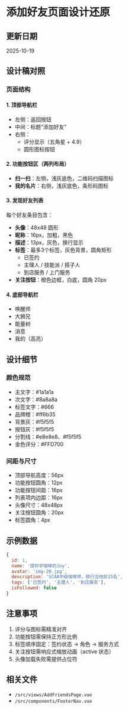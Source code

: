# 添加好友页面设计还原

## 更新日期
2025-10-19

## 设计稿对照

### 页面结构

#### 1. 顶部导航栏
- 左侧：返回按钮
- 中间：标题"添加好友"
- 右侧：
  - 评分显示（五角星 + 4.9）
  - 圆形图标按钮

#### 2. 功能按钮区（两列布局）
- **扫一扫**：左侧，浅灰底色，二维码扫描图标
- **我的名片**：右侧，浅灰底色，条形码图标

#### 3. 发现好友列表
每个好友条目包含：
- **头像**：48x48 圆形
- **昵称**：16px，加粗，黑色
- **描述**：13px，灰色，换行显示
- **标签**：最多3个标签，灰色背景，圆角矩形
  - 已签约
  - 主理人 / 技能派 / 搭子人
  - 到店服务 / 上门服务
- **关注按钮**：橙色边框，白底，圆角 20px

#### 4. 底部导航栏
- 唤醒师
- 大狮兄
- 能量树
- 消息
- 我的（高亮）

## 设计细节

### 颜色规范
- 主文字：#1a1a1a
- 次文字：#8a8a8a
- 标签文字：#666
- 品牌橙：#ff6b35
- 背景灰：#f5f5f5
- 按钮灰：#f5f5f5
- 分割线：#e8e8e8、#f5f5f5
- 金色评分：#FFD700

### 间距与尺寸
- 顶部导航高度：56px
- 功能按钮圆角：12px
- 功能按钮间距：16px
- 列表项内边距：16px
- 头像尺寸：48x48px
- 关注按钮圆角：20px
- 标签圆角：4px

## 示例数据

```javascript
{
  id: 1,
  name: '提你学咖啡的Joy',
  avatar: 'img-20.jpg',
  description: 'SCAA中级咖啡师，排行当地前15名',
  tags: ['已签约', '主理人', '到店服务'],
  isFollowed: false
}
```

## 注意事项

1. 评分与图标需精准对齐
2. 功能按钮需保持正方形比例
3. 标签顺序固定：签约状态 → 角色 → 服务方式
4. 关注按钮需响应式缩放动画（active 状态）
5. 头像加载失败需提供占位符

## 相关文件
- `/src/views/AddFriendsPage.vue`
- `/src/components/FooterNav.vue`
